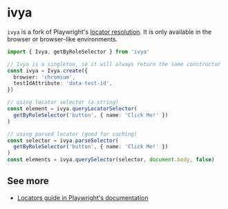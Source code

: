 # ivya

`ivya` is a fork of Playwright's [locator resolution](https://github.com/microsoft/playwright/blob/71e614dc5ad667efdb4fe7c8f60e161aee3a94d8/packages/playwright-core/src/server/injected/injectedScript.ts). It is only available in the browser or browser-like environments.

```ts
import { Ivya, getByRoleSelector } from 'ivya'

// Ivya is a singleton, so it will always return the same constructor
const ivya = Ivya.create({
  browser: 'chromium',
  testIdAttribute: 'data-test-id',
})

// using locator selector (a string)
const element = ivya.queryLocatorSelector(
  getByRoleSelector('button', { name: 'Click Me!' })
)

// using parsed locator (good for caching)
const selector = ivya.parseSelector(
  getByRoleSelector('button', { name: 'Click Me!' })
)
const elements = ivya.querySelector(selector, document.body, false)
```

## See more

- [Locators guide in Playwright's documentation](https://playwright.dev/docs/locators#locator-operators)

